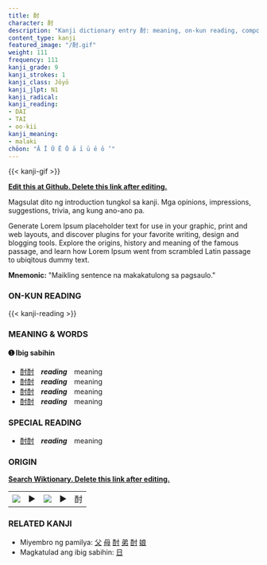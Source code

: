 ```yaml
---
title: 酎
character: 酎
description: "Kanji dictionary entry 酎: meaning, on-kun reading, compounds, origin, related kanji"
content_type: kanji
featured_image: "/酎.gif"
weight: 111
frequency: 111
kanji_grade: 9
kanji_strokes: 1
kanji_class: Jōyō
kanji_jlpt: N1
kanji_radical: 
kanji_reading: 
- DAI
- TAI
- oo-kii
kanji_meaning:
- malaki
chōon: "Ā Ī Ū Ē Ō ā ī ū ē ō ’"
---
```

[//]: # (Don't edit the line below. Kanji animated GIF code is automatically generated.)
{{< kanji-gif >}}

[//]: # (Edit below this line.)

**[Edit this at Github. Delete this link after editing.](https://github.com/tim0g/tim/tree/main/content/kanji/酎/index.md)**

Magsulat dito ng introduction tungkol sa kanji. Mga opinions, impressions, suggestions, trivia, ang kung ano-ano pa.

Generate Lorem Ipsum placeholder text for use in your graphic, print and web layouts, and discover plugins for your favorite writing, design and blogging tools. Explore the origins, history and meaning of the famous passage, and learn how Lorem Ipsum went from scrambled Latin passage to ubiqitous dummy text.
 
**Mnemonic:** "Maikling sentence na makakatulong sa pagsaulo."

### ON-KUN READING

[//]: # (Don't edit the line below. ON-KUN READING code is automatically generated.)
{{< kanji-reading >}}

### MEANING & WORDS

#### ➊ **Ibig sabihin**
  - [酎](../酎)[酎](../酎)　***reading***　meaning
  - [酎](../酎)[酎](../酎)　***reading***　meaning
  - [酎](../酎)[酎](../酎)　***reading***　meaning
  - [酎](../酎)[酎](../酎)　***reading***　meaning

### SPECIAL READING
  - [酎](../酎)[酎](../酎)　***reading***　meaning

### ORIGIN

**[Search Wiktionary. Delete this link after editing.](https://wiktionary.org/wiki/酎)**
<table class="kanji-table"><tr><td>
<img src="60px-酎-bronze.svg.png">
</td><td>▶</td><td>
<img src="60px-酎-oracle.svg.png">
</td><td>▶</td>
<td class="kanji-origin">酎</td>
</tr></table>

### RELATED KANJI
- Miyembro ng pamilya: [父](../父) [母](../母) [酎](../酎) [弟](../弟) [酎](../酎) [娘](../娘)
- Magkatulad ang ibig sabihin: [日](../日)
